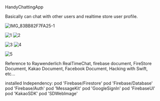 HandyChattingApp

Basically can chat with other users and realtime store user profile. 


![IMG_83BB82F7FA25-1](https://user-images.githubusercontent.com/70827896/149075507-232071b7-d93a-4abe-a86c-026203dbb1df.jpeg)

![1](https://user-images.githubusercontent.com/70827896/149076687-ce5bac53-a717-4ba8-9e89-70f8b0f831dc.gif) ![2](https://user-images.githubusercontent.com/70827896/149076695-6e339a9f-2d1e-45c3-91f9-01461b095cb4.gif)

![3](https://user-images.githubusercontent.com/70827896/149076885-d826c209-a945-4639-8e63-3c102716af18.gif) ![4](https://user-images.githubusercontent.com/70827896/149076901-3e689420-f195-4adb-ab17-363ed7f79d52.gif)

![5](https://user-images.githubusercontent.com/70827896/149076933-55659f82-c6a1-4b3d-bf4d-58830a51ee87.gif)


Reference to Raywenderlich RealTimeChat, firebase document, FireStore Document, Kakao Document, Facebook Document, Hacking with Swift, etc...

installed Independency: 
pod 'Firebase/Firestore'
pod 'Firebase/Database'
pod 'Firebase/Auth'
pod 'MessageKit'
pod 'GoogleSignIn' 
pod 'FirebaseUI'
pod 'KakaoSDK'
pod 'SDWebImage'
